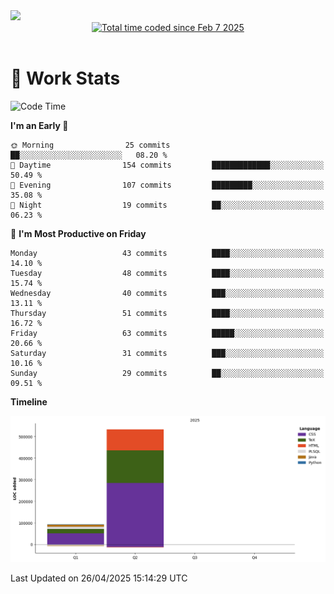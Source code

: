 <img src="https://capsule-render.vercel.app/api?type=waving&color=E0D7C8&height=200&section=header&text=Jeong8333&animation=fadeIn&fontColor=6D4930&fontSize=65&fontAlignY=60&stroke=6D4930&strokeWidth=3" />

<div align = center>
<a href="https://wakatime.com/@9207cd9b-e0ca-4b15-bb6a-6ad0a31854f8"><img src="https://wakatime.com/badge/user/9207cd9b-e0ca-4b15-bb6a-6ad0a31854f8.svg" alt="Total time coded since Feb 7 2025" /></a>
</div>
<br>

# 📝 **Work Stats**


<!--START_SECTION:waka-->
![Code Time](http://img.shields.io/badge/Code%20Time-9%20hrs%2027%20mins-blue)

**I'm an Early 🐤** 

```text
🌞 Morning                25 commits          ██░░░░░░░░░░░░░░░░░░░░░░░   08.20 % 
🌆 Daytime                154 commits         █████████████░░░░░░░░░░░░   50.49 % 
🌃 Evening                107 commits         █████████░░░░░░░░░░░░░░░░   35.08 % 
🌙 Night                  19 commits          ██░░░░░░░░░░░░░░░░░░░░░░░   06.23 % 
```
📅 **I'm Most Productive on Friday** 

```text
Monday                   43 commits          ████░░░░░░░░░░░░░░░░░░░░░   14.10 % 
Tuesday                  48 commits          ████░░░░░░░░░░░░░░░░░░░░░   15.74 % 
Wednesday                40 commits          ███░░░░░░░░░░░░░░░░░░░░░░   13.11 % 
Thursday                 51 commits          ████░░░░░░░░░░░░░░░░░░░░░   16.72 % 
Friday                   63 commits          █████░░░░░░░░░░░░░░░░░░░░   20.66 % 
Saturday                 31 commits          ███░░░░░░░░░░░░░░░░░░░░░░   10.16 % 
Sunday                   29 commits          ██░░░░░░░░░░░░░░░░░░░░░░░   09.51 % 
```


**Timeline**

![Lines of Code chart](https://raw.githubusercontent.com/Jeong8333/Jeong8333/main/assets/bar_graph.png)


 Last Updated on 26/04/2025 15:14:29 UTC
<!--END_SECTION:waka-->

